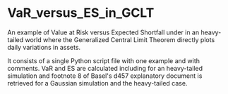 # VaR_versus_ES_in_GCLT

An example of Value at Risk versus Expected Shortfall under in an heavy-tailed world where the Generalized Central Limit Theorem directly plots daily variations in assets.

It consists of a single Python script file with one example and with comments. VaR and ES are calculated including for an heavy-tailed simulation and footnote 8 of Basel's d457 explanatory document is retrieved for a Gaussian simulation and the heavy-tailed case.  
